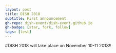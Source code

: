 ```yaml
---
layout: post
title: DISH 2018
subtitle: First announcement
gh-repo: dish-event/dish-event.github.io
gh-badge: [star, fork, follow]
tags: [test]
---
```


#DISH 2018 will take place on November 10-11 2018!!

